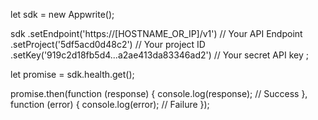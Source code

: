 let sdk = new Appwrite();

sdk
    .setEndpoint('https://[HOSTNAME_OR_IP]/v1') // Your API Endpoint
    .setProject('5df5acd0d48c2') // Your project ID
    .setKey('919c2d18fb5d4...a2ae413da83346ad2') // Your secret API key
;

let promise = sdk.health.get();

promise.then(function (response) {
    console.log(response); // Success
}, function (error) {
    console.log(error); // Failure
});